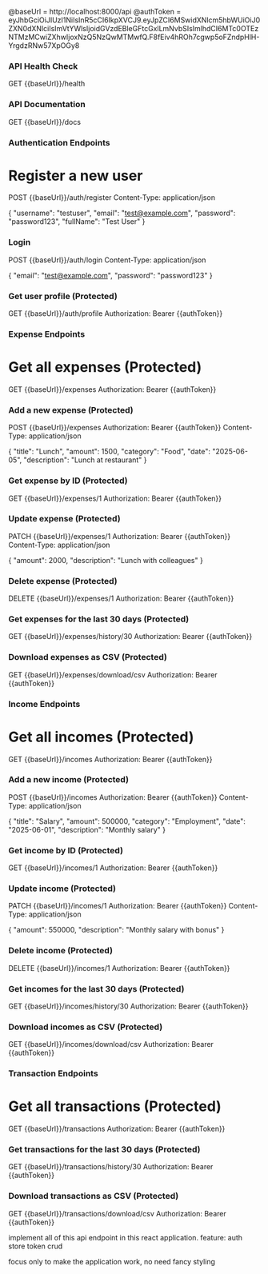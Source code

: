 @baseUrl = http://localhost:8000/api
@authToken = eyJhbGciOiJIUzI1NiIsInR5cCI6IkpXVCJ9.eyJpZCI6MSwidXNlcm5hbWUiOiJ0ZXN0dXNlciIsImVtYWlsIjoidGVzdEBleGFtcGxlLmNvbSIsImlhdCI6MTc0OTEzNTMzMCwiZXhwIjoxNzQ5NzQwMTMwfQ.F8fEiv4hROh7cgwp5oFZndpHlH-YrgdzRNw57XpOGy8

### API Health Check
GET {{baseUrl}}/health

### API Documentation
GET {{baseUrl}}/docs

### Authentication Endpoints

# Register a new user
POST {{baseUrl}}/auth/register
Content-Type: application/json

{
  "username": "testuser",
  "email": "test@example.com",
  "password": "password123",
  "fullName": "Test User"
}

### Login
POST {{baseUrl}}/auth/login
Content-Type: application/json

{
  "email": "test@example.com",
  "password": "password123"
}

### Get user profile (Protected)
GET {{baseUrl}}/auth/profile
Authorization: Bearer {{authToken}}

### Expense Endpoints

# Get all expenses (Protected)
GET {{baseUrl}}/expenses
Authorization: Bearer {{authToken}}

### Add a new expense (Protected)
POST {{baseUrl}}/expenses
Authorization: Bearer {{authToken}}
Content-Type: application/json

{
  "title": "Lunch",
  "amount": 1500,
  "category": "Food",
  "date": "2025-06-05",
  "description": "Lunch at restaurant"
}

### Get expense by ID (Protected)
GET {{baseUrl}}/expenses/1
Authorization: Bearer {{authToken}}

### Update expense (Protected)
PATCH {{baseUrl}}/expenses/1
Authorization: Bearer {{authToken}}
Content-Type: application/json

{
  "amount": 2000,
  "description": "Lunch with colleagues"
}

### Delete expense (Protected)
DELETE {{baseUrl}}/expenses/1
Authorization: Bearer {{authToken}}

### Get expenses for the last 30 days (Protected)
GET {{baseUrl}}/expenses/history/30
Authorization: Bearer {{authToken}}

### Download expenses as CSV (Protected)
GET {{baseUrl}}/expenses/download/csv
Authorization: Bearer {{authToken}}

### Income Endpoints

# Get all incomes (Protected)
GET {{baseUrl}}/incomes
Authorization: Bearer {{authToken}}

### Add a new income (Protected)
POST {{baseUrl}}/incomes
Authorization: Bearer {{authToken}}
Content-Type: application/json

{
  "title": "Salary",
  "amount": 500000,
  "category": "Employment",
  "date": "2025-06-01",
  "description": "Monthly salary"
}

### Get income by ID (Protected)
GET {{baseUrl}}/incomes/1
Authorization: Bearer {{authToken}}

### Update income (Protected)
PATCH {{baseUrl}}/incomes/1
Authorization: Bearer {{authToken}}
Content-Type: application/json

{
  "amount": 550000,
  "description": "Monthly salary with bonus"
}

### Delete income (Protected)
DELETE {{baseUrl}}/incomes/1
Authorization: Bearer {{authToken}}

### Get incomes for the last 30 days (Protected)
GET {{baseUrl}}/incomes/history/30
Authorization: Bearer {{authToken}}

### Download incomes as CSV (Protected)
GET {{baseUrl}}/incomes/download/csv
Authorization: Bearer {{authToken}}

### Transaction Endpoints

# Get all transactions (Protected)
GET {{baseUrl}}/transactions
Authorization: Bearer {{authToken}}

### Get transactions for the last 30 days (Protected)
GET {{baseUrl}}/transactions/history/30
Authorization: Bearer {{authToken}}

### Download transactions as CSV (Protected)
GET {{baseUrl}}/transactions/download/csv
Authorization: Bearer {{authToken}}


implement all of this api endpoint in this react application.
feature:
auth
store token
crud

focus only to make the application work, no need fancy styling